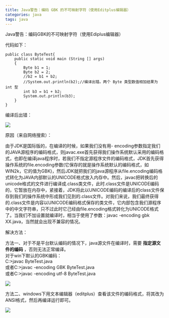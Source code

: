 ```yaml
---
title: Java警告：编码 GBK 的不可映射字符（使用Editplus编辑器）
categories: java
tags: java
---
```

Java警告：编码GBK的不可映射字符（使用Ediplus编辑器）

  

代码如下：

    
    
    public class ByteTest{
        public static void main (String [] args)
        {
            Byte b1 = 1;
            Byte b2 = 2;
            //b2 = b1 + b2;
            //System.out.println(b2);//编译出错。两个 Byte 类型数值相加结果为 int 型
    		int b3 = b1 + b2;
    		System.out.println(b3);
        }
    }
    

  
编译后出错：

![](data:image/png;base64,PCFET0NUWVBFIEhUTUwgUFVCTElDICItLy9JRVRGLy9EVEQgSFRNTCAyLjAvL0VOIj4NCjxodG1sPg0KPGhlYWQ+PHRpdGxlPjQwMyBGb3JiaWRkZW48L3RpdGxlPjwvaGVhZD4NCjxib2R5Pg0KPGgxPjQwMyBGb3JiaWRkZW48L2gxPg0KPHA+WW91IGRvbid0IGhhdmUgcGVybWlzc2lvbiB0byBhY2Nlc3MgdGhlIFVSTCBvbiB0aGlzIHNlcnZlci48aHIvPlBvd2VyZWQgYnkgVGVuZ2luZTwvYm9keT4NCjwvaHRtbD4NCg==)  

  

原因（来自网络搜索）：

由于JDK是国际版的，在编译的时候，如果我们没有用-
encoding参数指定我们的JAVA源程序的编码格式，则javac.exe首先获得我们操作系统默认采用的编码格式，也即在编译java程序时，若我们不指定源程序文件的编码格式，JDK首先获得操作系统的file.encoding参数(它保存的就是操作系统默认的编码格式，如WIN2k，它的值为GBK)，然后JDK就把我们的java源程序从file.encoding编码格式转化为JAVA内部默认的UNICODE格式放入内存中。然后，javac把转换后的unicode格式的文件进行编译成.class类文件，此时.class文件是UNICODE编码的，它暂放在内存中，紧接着，JDK将此以UNICODE编码的编译后的class文件保存到我们的操作系统中形成我们见到的.class文件。对我们来说，我们最终获得的.class文件是内容以UNICODE编码格式保存的类文件，它内部包含我们源程序中的中文字符串，只不过此时它己经由file.encoding格式转化为UNICODE格式了。当我们不加设置就编译时，相当于使用了参数：javac
-encoding gbk XX.java，当然就会出现不兼容的情况。  

  

  

  

解决方法：

方法一、对于不是平台默认编码的情况下，java源文件在编译时，需要 **指定源文件的编码** ，否则无法正常编译。  
对于win下默认的GBK编码：  
C:\>javac ByteTest.java  
或者C:\>javac -encoding GBK ByteTest.java  
或者C:\>javac -encoding utf-8 ByteTest.java  

![](data:image/png;base64,PCFET0NUWVBFIEhUTUwgUFVCTElDICItLy9JRVRGLy9EVEQgSFRNTCAyLjAvL0VOIj4NCjxodG1sPg0KPGhlYWQ+PHRpdGxlPjQwMyBGb3JiaWRkZW48L3RpdGxlPjwvaGVhZD4NCjxib2R5Pg0KPGgxPjQwMyBGb3JiaWRkZW48L2gxPg0KPHA+WW91IGRvbid0IGhhdmUgcGVybWlzc2lvbiB0byBhY2Nlc3MgdGhlIFVSTCBvbiB0aGlzIHNlcnZlci48aHIvPlBvd2VyZWQgYnkgVGVuZ2luZTwvYm9keT4NCjwvaHRtbD4NCg==)  

  

方法二、windows下用文本编辑器（editplus）查看该文件的编码格式，将其改为 ANSI格式，然后再编译运行即可。

![](data:image/png;base64,PCFET0NUWVBFIEhUTUwgUFVCTElDICItLy9JRVRGLy9EVEQgSFRNTCAyLjAvL0VOIj4NCjxodG1sPg0KPGhlYWQ+PHRpdGxlPjQwMyBGb3JiaWRkZW48L3RpdGxlPjwvaGVhZD4NCjxib2R5Pg0KPGgxPjQwMyBGb3JiaWRkZW48L2gxPg0KPHA+WW91IGRvbid0IGhhdmUgcGVybWlzc2lvbiB0byBhY2Nlc3MgdGhlIFVSTCBvbiB0aGlzIHNlcnZlci48aHIvPlBvd2VyZWQgYnkgVGVuZ2luZTwvYm9keT4NCjwvaHRtbD4NCg==)

  

  

